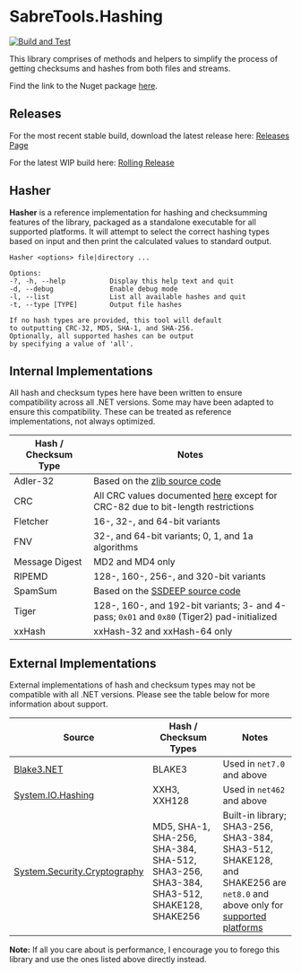# SabreTools.Hashing

[![Build and Test](https://github.com/SabreTools/SabreTools.Hashing/actions/workflows/build_and_test.yml/badge.svg)](https://github.com/SabreTools/SabreTools.Hashing/actions/workflows/build_and_test.yml)

This library comprises of methods and helpers to simplify the process of getting checksums and hashes from both files and streams.

Find the link to the Nuget package [here](https://www.nuget.org/packages/SabreTools.Hashing).

## Releases

For the most recent stable build, download the latest release here: [Releases Page](https://github.com/SabreTools/SabreTools.Hashing/releases)

For the latest WIP build here: [Rolling Release](https://github.com/SabreTools/SabreTools.Hashing/releases/rolling)

## Hasher

**Hasher** is a reference implementation for hashing and checksumming features of the library, packaged as a standalone executable for all supported platforms. It will attempt to select the correct hashing types based on input and then print the calculated values to standard output.

```
Hasher <options> file|directory ...

Options:
-?, -h, --help           Display this help text and quit
-d, --debug              Enable debug mode
-l, --list               List all available hashes and quit
-t, --type [TYPE]        Output file hashes

If no hash types are provided, this tool will default
to outputting CRC-32, MD5, SHA-1, and SHA-256.
Optionally, all supported hashes can be output
by specifying a value of 'all'.
```

## Internal Implementations

All hash and checksum types here have been written to ensure compatibility across all .NET versions. Some may have been adapted to ensure this compatibility. These can be treated as reference implementations, not always optimized.

| Hash / Checksum Type | Notes |
| --- | --- |
| Adler-32 | Based on the [zlib source code](https://github.com/madler/zlib/blob/v1.2.11/adler32.c) |
| CRC | All CRC values documented [here](https://reveng.sourceforge.io/crc-catalogue/all.htm) except for CRC-82 due to bit-length restrictions |
| Fletcher | 16-, 32-, and 64-bit variants |
| FNV | 32-, and 64-bit variants; 0, 1, and 1a algorithms |
| Message Digest | MD2 and MD4 only |
| RIPEMD | 128-, 160-, 256-, and 320-bit variants |
| SpamSum | Based on the [SSDEEP source code](https://github.com/ssdeep-project/ssdeep/blob/master/fuzzy.c) |
| Tiger | 128-, 160-, and 192-bit variants; 3- and 4-pass; `0x01` and `0x80` (Tiger2) pad-initialized |
| xxHash | xxHash-32 and xxHash-64 only |

## External Implementations

External implementations of hash and checksum types may not be compatible with all .NET versions. Please see the table below for more information about support.

| Source | Hash / Checksum Types | Notes |
| --- | --- | --- |
| [Blake3.NET](https://github.com/xoofx/Blake3.NET) | BLAKE3 | Used in `net7.0` and above |
| [System.IO.Hashing](https://www.nuget.org/packages/System.IO.Hashing) | XXH3, XXH128 | Used in `net462` and above |
| [System.Security.Cryptography](https://learn.microsoft.com/en-us/dotnet/api/system.security.cryptography) | MD5, SHA-1, SHA-256, SHA-384, SHA-512, SHA3-256, SHA3-384, SHA3-512, SHAKE128, SHAKE256 | Built-in library; SHA3-256, SHA3-384, SHA3-512, SHAKE128, and SHAKE256 are `net8.0` and above only for [supported platforms](https://learn.microsoft.com/en-us/dotnet/standard/security/cross-platform-cryptography) |

**Note:** If all you care about is performance, I encourage you to forego this library and use the ones listed above directly instead.
